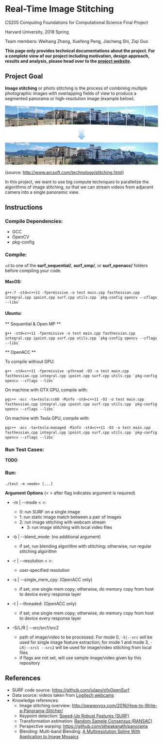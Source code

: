 # Real-Time Image Stitching
CS205 Computing Foundations for Computational Science Final Project

Harvard University, 2018 Spring

Team members: Weihang Zhang, Xuefeng Peng, Jiacheng Shi, Ziqi Guo

**This page only provides technical documentations about the project. For a complete view of our project including motivation, design approach, results and analysis, please head over to the [project website](https://cs205-stitching.github.io).** 



## Project Goal

**Image stitching** or photo stitching is the process of combining multiple photographic images with overlapping fields of view to produce a segmented panorama or high-resolution image (example below).

![](images/stitching_example.jpg)

(source: http://www.arcsoft.com/technology/stitching.html)

In this project, we want to use big compute techniques to parallelize the algorithms of image stitching, so that we can stream videos from adjacent camera into a single panoramic view.



## Instructions



### Compile Dependencies:
- GCC
- OpenCV
- pkg-config

### Compile:

`cd` to one of the **surf_sequential/**, **surf_omp/**, or **surf_openacc/** folders before compiling your code.

#### MacOS:
```
g++-7 -std=c++11 -fpermissive -o test main.cpp fasthessian.cpp integral.cpp ipoint.cpp surf.cpp utils.cpp `pkg-config opencv --cflags --libs`
```

#### Ubuntu: 

** Sequential & Open MP **

```
g++ -std=c++11 -fpermissive -o test main.cpp fasthessian.cpp integral.cpp ipoint.cpp surf.cpp utils.cpp `pkg-config opencv --cflags --libs`
```

** OpenACC **

To compile without GPU: 

```
g++ -std=c++11 -fpermissive -pthread -O3 -o test main.cpp fasthessian.cpp integral.cpp ipoint.cpp surf.cpp utils.cpp `pkg-config opencv --cflags --libs`
```

On machine with GTX GPU, compile with: 

```
pgc++ -acc -ta=tesla:cc60 -Minfo -std=c++11 -O3 -o test main.cpp fasthessian.cpp integral.cpp ipoint.cpp surf.cpp utils.cpp `pkg-config opencv --cflags --libs`
```

On machine with Tesla GPU, compile with: 

```
pgc++ -acc -ta=tesla:managed -Minfo -std=c++11 -O3 -o test main.cpp fasthessian.cpp integral.cpp ipoint.cpp surf.cpp utils.cpp `pkg-config opencv --cflags --libs`
```

### Run Test Cases:

**TODO**

### Run:

``./test -m <mode> [...]``

**Argument Options** (< > after flag indicates argument is required)

- -m | --mode < >: 

	- 0: run SURF on a single image
	- 1: run static image match between a pair of images
	- 2: run image stitching with webcam stream
        - 3: run image stitching with local video files

- -b | --blend_mode: (no additional argument)
         
	- if set, run blending algorithm with stitching; otherwise, run regular stitching algorithm

- -r | --resolution < >:

	- user-specified resolution

- -s | --single\_mem\_cpy: (OpenACC only)

	- if set, one single mem copy; otherwise, do memory copy from host to device every response layer

- -t | --threaded: (OpenACC only)

	- if set, one single mem copy; otherwise, do memory copy from host to device every response layer

- -S/L/R | --src/src1/src2 <path>
         
	- <path> path of  image/video to be processed. For mode 0, `-S|--src` will be used for single image feature extraction; for mode 1 and mode 3, `-LR|--src1 --src2` will be used for image/video stitching from local files
	- if flags are not set, will use sample image/video given by this repository


## References

- SURF code source: https://github.com/julapy/ofxOpenSurf
- Data source: videos taken from [Logitech webcams](https://www.amazon.com/Logitech-Laptop-Webcam-Design-360-Degree/dp/B004YW7WCY/ref=sr_1_8?s=pc&ie=UTF8&qid=1525394553&sr=1-8&keywords=logitech+webcam)
- Knowledge references:
  - Image stitching overview: http://ppwwyyxx.com/2016/How-to-Write-a-Panorama-Stitcher/
  - Keypoint detection: [Speed-Up Robust Features (SURF)](http://www.vision.ee.ethz.ch/~surf/eccv06.pdf)
  - Transformation estimation: [Random Sample Consensus (RANSAC)](http://www.cse.yorku.ca/~kosta/CompVis_Notes/ransac.pdf)
  - Perspective warping: https://github.com/stheakanath/panorama
  - Blending: Multi-band Blending: [A Multiresolution Spline With Application to Image Mosaics](http://persci.mit.edu/pub_pdfs/spline83.pdf)
